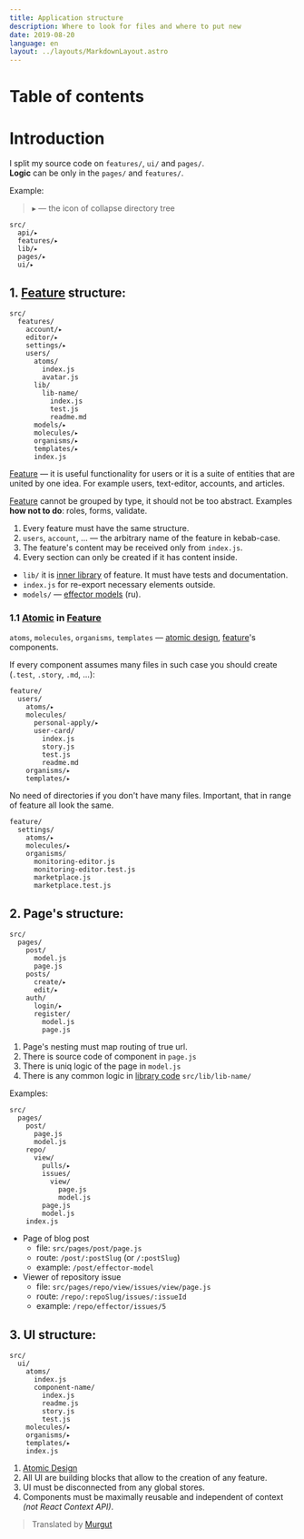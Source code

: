 ```yaml
---
title: Application structure
description: Where to look for files and where to put new
date: 2019-08-20
language: en
layout: ../layouts/MarkdownLayout.astro
---
```


# Table of contents

# Introduction

I split my source code on `features/`, `ui/` and `pages/`.<br/>
**Logic** can be only in the `pages/` and `features/`.

Example:

> ▸ — the icon of collapse directory tree

    src/
      api/▸
      features/▸
      lib/▸
      pages/▸
      ui/▸

## 1. [Feature] structure:

    src/
      features/
        account/▸
        editor/▸
        settings/▸
        users/
          atoms/
            index.js
            avatar.js
          lib/
            lib-name/
              index.js
              test.js
              readme.md
          models/▸
          molecules/▸
          organisms/▸
          templates/▸
          index.js

[Feature] — it is useful functionality for users or it is a suite of entities that are united by one idea. For example users, text-editor, accounts, and articles.

[Feature] cannot be grouped by type, it should not be too abstract. Examples **how not to do**: roles, forms, validate.

1. Every feature must have the same structure.
2. `users`, `account`, ... — the arbitrary name of the feature in kebab-case.
3. The feature's content may be received only from `index.js`.
4. Every section can only be created if it has content inside.

- `lib/` it is [inner library] of feature. It must have tests and documentation.
- `index.js` for re-export necessary elements outside.
- `models/` — [effector models] (ru).

### 1.1 [Atomic] in [Feature]

`atoms`, `molecules`, `organisms`, `templates` — [atomic design], [feature]'s components.

If every component assumes many files in such case you should create (`.test`, `.story`, `.md`, ...):

    feature/
      users/
        atoms/▸
        molecules/
          personal-apply/▸
          user-card/
            index.js
            story.js
            test.js
            readme.md
        organisms/▸
        templates/▸

No need of directories if you don't have many files. Important, that in range of feature all look the same.

    feature/
      settings/
        atoms/▸
        molecules/▸
        organisms/
          monitoring-editor.js
          monitoring-editor.test.js
          marketplace.js
          marketplace.test.js

## 2. Page's structure:

    src/
      pages/
        post/
          model.js
          page.js
        posts/
          create/▸
          edit/▸
        auth/
          login/▸
          register/
            model.js
            page.js

1. Page's nesting must map routing of true url.
2. There is source code of component in `page.js`
3. There is uniq logic of the page in `model.js`
4. There is any common logic in [library code] `src/lib/lib-name/`

Examples:

```
src/
  pages/
    post/
      page.js
      model.js
    repo/
      view/
        pulls/▸
        issues/
          view/
            page.js
            model.js
        page.js
        model.js
    index.js
```

- Page of blog post
  - file: `src/pages/post/page.js`
  - route: `/post/:postSlug` (or `/:postSlug`)
  - example: `/post/effector-model`
- Viewer of repository issue
  - file: `src/pages/repo/view/issues/view/page.js`
  - route: `/repo/:repoSlug/issues/:issueId`
  - example: `/repo/effector/issues/5`

## 3. UI structure:

    src/
      ui/
        atoms/
          index.js
          component-name/
            index.js
            readme.js
            story.js
            test.js
        molecules/▸
        organisms/▸
        templates/▸
        index.js

1. [Atomic Design]
2. All UI are building blocks that allow to the creation of any feature.
3. UI must be disconnected from any global stores.
4. Components must be maximally reusable and independent of context _(not React Context API)_.

> Translated by [Murgut]

[atomic design]: http://atomicdesign.bradfrost.com
[atomic]: http://atomicdesign.bradfrost.com
[feature]: https://t.me/feature_slices
[feature]: https://t.me/feature_slices
[feature]: https://t.me/feature_slices
[library code]: https://dev.to/sergeysova/why-utils-helpers-is-a-dump-45fo
[inner library]: https://dev.to/sergeysova/why-utils-helpers-is-a-dump-45fo
[effector models]: /ru/effector-model-structure
[murgut]: https://t.me/murgut
